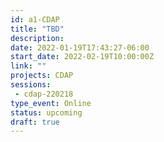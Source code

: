 ```yaml
---
id: a1-CDAP
title: "TBD"
description: 
date: 2022-01-19T17:43:27-06:00
start_date: 2022-02-19T10:00:00Z
link: "" 
projects: CDAP
sessions:
 - cdap-220218
type_event: Online
status: upcoming
draft: true
---
```




